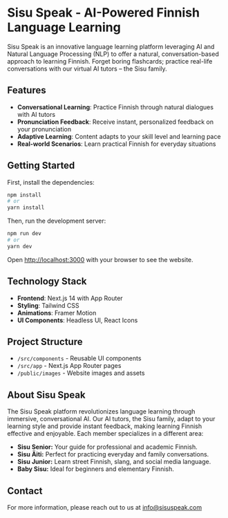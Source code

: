 # Sisu Speak - AI-Powered Finnish Language Learning

Sisu Speak is an innovative language learning platform leveraging AI and Natural Language Processing (NLP) to offer a natural, conversation-based approach to learning Finnish. Forget boring flashcards; practice real-life conversations with our virtual AI tutors – the Sisu family.

## Features

- **Conversational Learning**: Practice Finnish through natural dialogues with AI tutors
- **Pronunciation Feedback**: Receive instant, personalized feedback on your pronunciation
- **Adaptive Learning**: Content adapts to your skill level and learning pace
- **Real-world Scenarios**: Learn practical Finnish for everyday situations

## Getting Started

First, install the dependencies:

```bash
npm install
# or
yarn install
```

Then, run the development server:

```bash
npm run dev
# or
yarn dev
```

Open [http://localhost:3000](http://localhost:3000) with your browser to see the website.

## Technology Stack

- **Frontend**: Next.js 14 with App Router
- **Styling**: Tailwind CSS
- **Animations**: Framer Motion
- **UI Components**: Headless UI, React Icons

## Project Structure

- `/src/components` - Reusable UI components
- `/src/app` - Next.js App Router pages
- `/public/images` - Website images and assets

## About Sisu Speak

The Sisu Speak platform revolutionizes language learning through immersive, conversational AI. Our AI tutors, the Sisu family, adapt to your learning style and provide instant feedback, making learning Finnish effective and enjoyable. Each member specializes in a different area:

- **Sisu Senior:** Your guide for professional and academic Finnish.
- **Sisu Äiti:** Perfect for practicing everyday and family conversations.
- **Sisu Junior:** Learn street Finnish, slang, and social media language.
- **Baby Sisu:** Ideal for beginners and elementary Finnish.

## Contact

For more information, please reach out to us at info@sisuspeak.com
